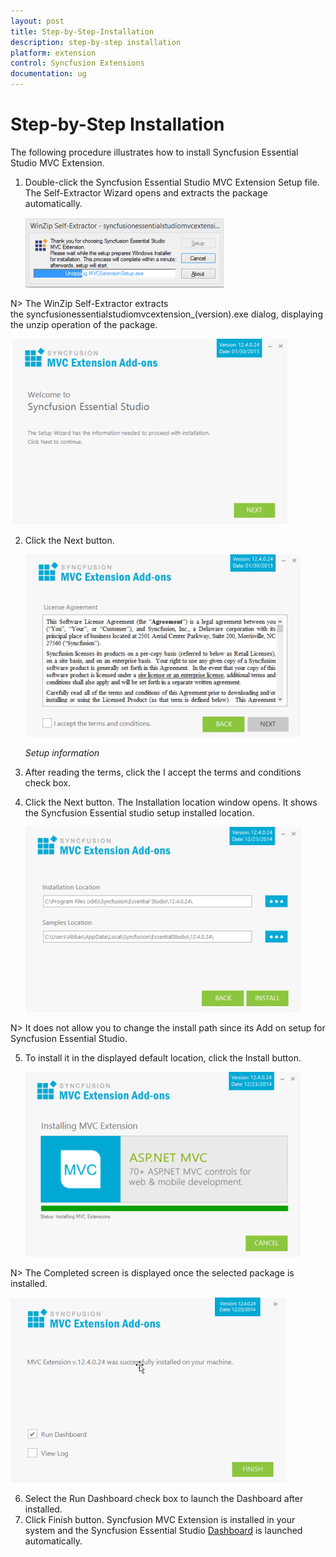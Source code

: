 ```yaml
---
layout: post
title: Step-by-Step-Installation
description: step-by-step installation  
platform: extension
control: Syncfusion Extensions
documentation: ug
---
```


# Step-by-Step Installation  

The following procedure illustrates how to install Syncfusion Essential Studio MVC Extension. 

1. Double-click the Syncfusion Essential Studio MVC Extension Setup file. The Self-Extractor Wizard opens and extracts the package automatically.



   ![](Step-by-Step-Installation_images/Step-by-Step-Installation_img1.png)



N> The WinZip Self-Extractor extracts the syncfusionessentialstudiomvcextension_(version).exe dialog, displaying the unzip operation of the package.



   ![](Step-by-Step-Installation_images/Step-by-Step-Installation_img2.png)





2. Click the Next button.



   ![](Step-by-Step-Installation_images/Step-by-Step-Installation_img3.png)



   _Setup information_

3. After reading the terms, click the I accept the terms and conditions check box.
4. Click the Next button. The Installation location window opens. It shows the Syncfusion Essential studio setup installed location.



   ![](Step-by-Step-Installation_images/Step-by-Step-Installation_img4.png)


N> It does not allow you to change the install path since its Add on setup for Syncfusion Essential Studio.



5. To install it in the displayed default location, click the Install button.



   ![](Step-by-Step-Installation_images/Step-by-Step-Installation_img5.png)





N> The Completed screen is displayed once the selected package is installed.



   ![](Step-by-Step-Installation_images/Step-by-Step-Installation_img6.png)



6. Select the Run Dashboard check box to launch the Dashboard after installed.
7. Click Finish button. Syncfusion MVC Extension is installed in your system and the Syncfusion Essential Studio [Dashboard](/common/essential-studio/utilities#dashboard) is launched automatically.



